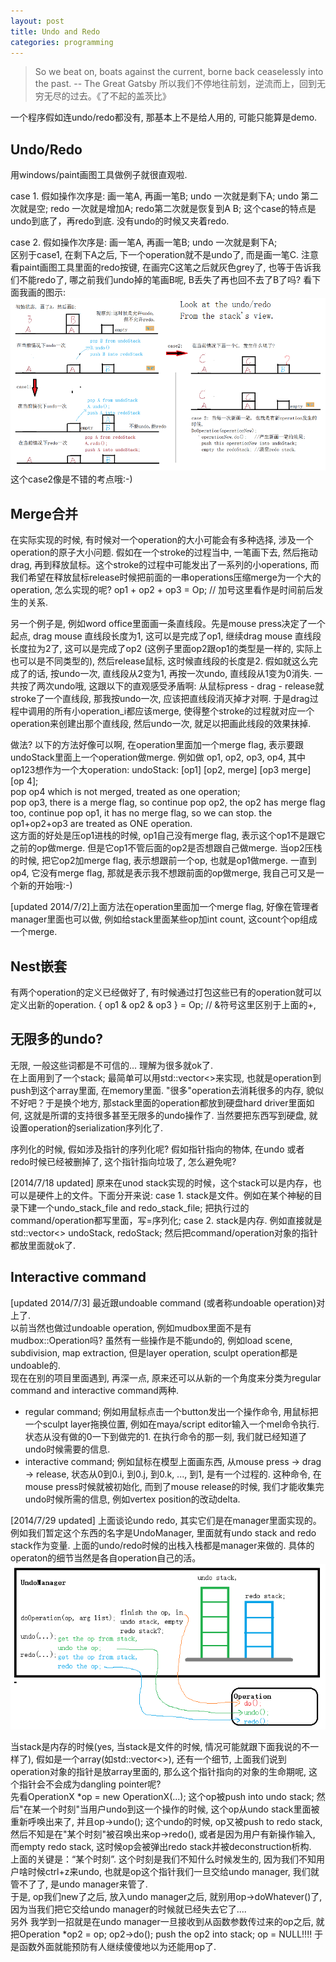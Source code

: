 ```yaml
--- 
layout: post 
title: Undo and Redo  
categories: programming 
---   
```


 
> So we beat on, boats against the current, borne back ceaselessly into the past. -- The Great Gatsby
> 所以我们不停地往前划，逆流而上，回到无穷无尽的过去。《了不起的盖茨比》

一个程序假如连undo/redo都没有, 那基本上不是给人用的, 可能只能算是demo.

Undo/Redo   
---- 
用windows/paint画图工具做例子就很直观啦. 

case 1. 假如操作次序是: 画一笔A, 再画一笔B;
undo 一次就是剩下A; undo 第二次就是空;
redo 一次就是增加A; redo第二次就是恢复到A B; 
这个case的特点是undo到底了，再redo到底. 没有undo的时候又夹着redo. 

case 2. 假如操作次序是: 画一笔A, 再画一笔B;
undo 一次就是剩下A;  
区别于case1, 在剩下A之后, 下一个operation就不是undo了, 而是画一笔C. 
注意看paint画图工具里面的redo按键, 在画完C这笔之后就灰色grey了, 也等于告诉我们不能redo了, 哪之前我们undo掉的笔画B呢, B丢失了再也回不去了B了吗? 
看下面我画的图示: 
![Alt text](data/2014-06-25_UndoRedoStack.png "output")
这个case2像是不错的考点哦:-) 



Merge合并     
----            
在实际实现的时候, 有时候对一个operation的大小可能会有多种选择, 涉及一个operation的原子大小问题. 
假如在一个stroke的过程当中, 一笔画下去, 然后拖动drag, 再到释放鼠标。这个stroke的过程中可能发出了一系列的小operations, 而我们希望在释放鼠标release时候把前面的一串operations压缩merge为一个大的operation, 怎么实现的呢? 
op1 + op2 + op3 = Op;  // 加号这里看作是时间前后发生的关系.      

另一个例子是, 例如word office里面画一条直线段。先是mouse press决定了一个起点, drag mouse 直线段长度为1, 这可以是完成了op1, 继续drag mouse 直线段长度拉为2了, 这可以是完成了op2 (这例子里面op2跟op1的类型是一样的, 实际上也可以是不同类型的), 然后release鼠标, 这时候直线段的长度是2. 
假如就这么完成了的话, 按undo一次, 直线段从2变为1, 再按一次undo, 直线段从1变为0消失. 一共按了两次undo哦, 这跟以下的直观感受矛盾啊: 从鼠标press - drag - release就stroke了一个直线段, 那我按undo一次, 应该把直线段消灭掉才对啊. 
于是drag过程中调用的所有小operation_i都应该merge, 使得整个stroke的过程就对应一个operation来创建出那个直线段, 然后undo一次, 就足以把画此线段的效果抹掉. 

做法? 以下的方法好像可以啊, 在operation里面加一个merge flag, 表示要跟undoStack里面上一个operation做merge. 
例如做 op1, op2, op3, op4, 其中op123想作为一个大operation: 
undoStack: [op1] [op2, merge] [op3 merge] [op 4];        
pop op4 which is not merged, treated as one operation;   
pop op3, there is a merge flag, so continue pop op2, the op2 has merge flag too, continue pop op1, it has no merge flag, so we can stop. the op1+op2+op3 are treated as ONE operation.        
这方面的好处是压op1进栈的时候, op1自己没有merge flag, 表示这个op1不是跟它之前的op做merge. 但是它op1不管后面的op2是否想跟自己做merge. 当op2压栈的时候, 把它op2加merge flag, 表示想跟前一个op, 也就是op1做merge. 一直到op4, 它没有merge flag, 那就是表示我不想跟前面的op做merge, 我自己可又是一个新的开始哦:-) 

[updated 2014/7/2]上面方法在operation里面加一个merge flag, 好像在管理者manager里面也可以做, 例如给stack里面某些op加int count, 这count个op组成一个merge.

Nest嵌套
---- 
有两个operation的定义已经做好了, 有时候通过打包这些已有的operation就可以定义出新的operation. 
{ op1 & op2 & op3 } = Op; // &符号这里区别于上面的+,  


无限多的undo?    
---- 
无限, 一般这些词都是不可信的... 理解为很多就ok了.       
在上面用到了一个stack; 最简单可以用std::vector<>来实现, 也就是operation到push到这个array里面, 在memory里面. "很多"operation去消耗很多的内存, 貌似不好吧？于是换个地方, 那stack里面的operation都放到硬盘hard driver里面如何, 这就是所谓的支持很多甚至无限多的undo操作了. 当然要把东西写到硬盘, 就设置operation的serialization序列化了.              
           
序列化的时候, 假如涉及指针的序列化呢? 假如指针指向的物体, 在undo 或者 redo时候已经被删掉了, 这个指针指向垃圾了, 怎么避免呢?              

[2014/7/18 updated] 原来在unod stack实现的时候，这个stack可以是内存，也可以是硬件上的文件。下面分开来说:
case 1. stack是文件。例如在某个神秘的目录下建一个undo_stack_file and redo_stack_file; 把执行过的command/operation都写里面，写=序列化; 
case 2. stack是内存. 例如直接就是std::vector<> undoStack, redoStack; 然后把command/operation对象的指针都放里面就ok了. 


Interactive command  
----     
[updated 2014/7/3] 最近跟undoable command (或者称undoable operation)对上了.  
以前当然也做过undoable operation, 例如mudbox里面不是有mudbox::Operation吗? 虽然有一些操作是不能undo的, 例如load scene, subdivision, map extraction, 但是layer operation, sculpt operation都是undoable的.      
现在在别的项目里面遇到, 再深一点, 原来还可以从新的一个角度来分类为regular command and interactive command两种.    
+ regular command; 例如用鼠标点击一个button发出一个操作命令, 用鼠标把一个sculpt layer拖换位置, 例如在maya/script editor输入一个mel命令执行. 状态从没有做的0一下到做完的1. 在执行命令的那一刻, 我们就已经知道了 undo时候需要的信息.   
+ interactive command; 例如鼠标在模型上面画东西, 从mouse press -> drag -> release, 状态从0到0.i, 到0.j, 到0.k, ..., 到1, 是有一个过程的. 这种命令, 在mouse press时候就被初始化, 而到了mouse release的时候, 我们才能收集完undo时候所需的信息, 例如vertex position的改动delta. 

[2014/7/29 updated] 上面谈论undo redo, 其实它们是在manager里面实现的。例如我们暂定这个东西的名字是UndoManager, 里面就有undo stack and redo stack作为变量. 上面的undo/redo时候的出栈入栈都是manager来做的. 具体的operaton的细节当然是各自operation自己的活。
![Alt text](data/2014-07-25-UndoManager.png "output") 

当stack是内存的时候(yes, 当stack是文件的时候, 情况可能就跟下面我说的不一样了), 假如是一个array(如std::vector<>), 还有一个细节, 上面我们说到operation对象的指针是放array里面的, 那么这个指针指向的对象的生命期呢, 这个指针会不会成为dangling pointer呢?  
先看OperationX *op = new OperationX(...); 这个op被push into undo stack; 然后"在某一个时刻"当用户undo到这一个操作的时候, 这个op从undo stack里面被重新呼唤出来了, 并且op->undo(); 这个undo的时候, op又被push to redo stack, 然后不知是在"某个时刻"被召唤出来op->redo(), 或者是因为用户有新操作输入, 而empty redo stack, 这时候op会被弹出redo stack并被deconstruction析构.    
上面的关键是：“某个时刻”. 这个时刻是我们不知什么时候发生的, 因为我们不知用户啥时候ctrl+z来undo, 也就是op这个指针我们一旦交给undo manager, 我们就管不了了, 是undo manager来管了.   
于是, op我们new了之后, 放入undo manager之后, 就别用op->doWhatever()了, 因为当我们把它交给undo manager的时候就已经失去它了....     
另外 我学到一招就是在undo manager一旦接收到从函数参数传过来的op之后, 就把Operation *op2 = op; op2->do(); push the op2 into stack; op = NULL!!!! 于是函数外面就能预防有人继续傻傻地以为还能用op了.       

 